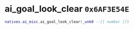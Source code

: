 # ai_goal_look_clear `0x6AF3E54E`

```lua
natives.ai_misc.ai_goal_look_clear(_unk0 --[[ number ]])
```